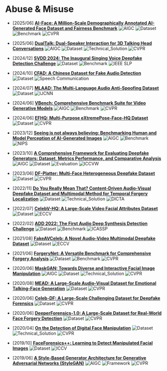 # Abuse & Misuse

- [2025/06] **[AI-Face: A Million-Scale Demographically Annotated AI-Generated Face Dataset and Fairness Benchmark](https://openaccess.thecvf.com/content/CVPR2025/papers/Lin_AI-Face_A_Million-Scale_Demographically_Annotated_AI-Generated_Face_Dataset_and_Fairness_CVPR_2025_paper.pdf)** ![AIGC](https://img.shields.io/badge/AIGC-a99cf4) ![Dataset](https://img.shields.io/badge/Dataset-87b800) ![Benchmark](https://img.shields.io/badge/Benchmark-87b800) ![CVPR](https://img.shields.io/badge/CVPR-f1b800)

- [2025/06] **[DualTalk: Dual-Speaker Interaction for 3D Talking Head Conversations](https://openaccess.thecvf.com/content/CVPR2025/html/Peng_DualTalk_Dual-Speaker_Interaction_for_3D_Talking_Head_Conversations_CVPR_2025_paper.html)** ![AIGC](https://img.shields.io/badge/AIGC-a99cf4) ![Dataset](https://img.shields.io/badge/Dataset-87b800) ![Technical_Solution](https://img.shields.io/badge/Technical_Solution-87b800) ![CVPR](https://img.shields.io/badge/CVPR-f1b800)

- [2024/12] **[SVDD 2024: The Inaugural Singing Voice Deepfake Detection Challenge](https://ieeexplore.ieee.org/document/10832284)** ![Dataset](https://img.shields.io/badge/Dataset-87b800) ![Benchmark](https://img.shields.io/badge/Benchmark-87b800) ![IEEE SLP](https://img.shields.io/badge/IEEE_SLP-f1b800)

- [2024/10] **[CFAD: A Chinese Dataset for Fake Audio Detection](https://dl.acm.org/doi/10.1016/j.specom.2024.103122)** ![Dataset](https://img.shields.io/badge/Dataset-87b800) ![Speech Communication](https://img.shields.io/badge/Speech_Communication-f1b800)

- [2024/07] **[MLAAD: The Multi-Language Audio Anti-Spoofing Dataset](https://arxiv.org/abs/2401.09512)** ![Dataset](https://img.shields.io/badge/Dataset-87b800) ![IJCNN](https://img.shields.io/badge/IJCNN-f1b800)

- [2024/06] **[VBench: Comprehensive Benchmark Suite for Video Generative Models](https://openaccess.thecvf.com/content/CVPR2024/html/Huang_VBench_Comprehensive_Benchmark_Suite_for_Video_Generative_Models_CVPR_2024_paper.html)** ![AIGC](https://img.shields.io/badge/AIGC-a99cf4) ![Benchmark](https://img.shields.io/badge/Benchmark-87b800) ![CVPR](https://img.shields.io/badge/CVPR-f1b800)

- [2024/06] **[EFHQ: Multi-Purpose eXtremePose-Face-HQ Dataset](https://arxiv.org/abs/2312.17205)** ![Dataset](https://img.shields.io/badge/Dataset-87b800) ![CVPR](https://img.shields.io/badge/CVPR-f1b800)

- [2023/12] **[Seeing is not always believing: Benchmarking Human and Model Perception of AI-Generated Images](https://openreview.net/forum?id=Xoi31wJ5iI)** ![AIGC](https://img.shields.io/badge/AIGC-a99cf4) ![Benchmark](https://img.shields.io/badge/Benchmark-87b800) ![NIPS](https://img.shields.io/badge/NIPS-f1b800)

- [2023/10] **[A Comprehensive Framework for Evaluating Deepfake Generators: Dataset, Metrics Performance, and Comparative Analysis](https://openaccess.thecvf.com/content/ICCV2023W/DFAD/html/Husseini_A_Comprehensive_Framework_for_Evaluating_Deepfake_Generators_Dataset_Metrics_Performance_ICCVW_2023_paper.html)** ![AIGC](https://img.shields.io/badge/AIGC-a99cf4) ![Dataset](https://img.shields.io/badge/Dataset-87b800) ![Evaluation](https://img.shields.io/badge/Evaluation-87b800) ![ICCVW](https://img.shields.io/badge/ICCVW-f1b800)

- [2023/06] **[DF-Platter: Multi-Face Heterogeneous Deepfake Dataset](https://openaccess.thecvf.com/content/CVPR2023/html/Narayan_DF-Platter_Multi-Face_Heterogeneous_Deepfake_Dataset_CVPR_2023_paper.html)** ![Dataset](https://img.shields.io/badge/Dataset-87b800) ![CVPR](https://img.shields.io/badge/CVPR-f1b800)

- [2022/11] **[Do You Really Mean That? Content-Driven Audio-Visual Deepfake Dataset and Multimodal Method for Temporal Forgery Localization](https://arxiv.org/abs/2204.06228)** ![Dataset](https://img.shields.io/badge/Dataset-87b800) ![Technical_Solution](https://img.shields.io/badge/Technical_Solution-87b800) ![DICTA](https://img.shields.io/badge/DICTA-f1b800)

- [2022/07] **[CelebV-HQ: A Large-Scale Video Facial Attributes Dataset](https://arxiv.org/abs/2207.12393)** ![Dataset](https://img.shields.io/badge/Dataset-87b800) ![ECCV](https://img.shields.io/badge/ECCV-f1b800)

- [2022/02] **[ADD 2022: The First Audio Deep Synthesis Detection Challenge](https://arxiv.org/abs/2202.08433)** ![Dataset](https://img.shields.io/badge/Dataset-87b800) ![Benchmark](https://img.shields.io/badge/Benchmark-87b800) ![ICASSP](https://img.shields.io/badge/ICASSP-f1b800)

- [2021/08] **[FakeAVCeleb: A Novel Audio-Video Multimodal Deepfake Dataset](https://arxiv.org/abs/2108.05080)** ![Dataset](https://img.shields.io/badge/Dataset-87b800) ![ECCV](https://img.shields.io/badge/ECCV-f1b800)

- [2021/06] **[ForgeryNet: A Versatile Benchmark for Comprehensive Forgery Analysis](https://openaccess.thecvf.com/content/CVPR2021/html/He_ForgeryNet_A_Versatile_Benchmark_for_Comprehensive_Forgery_Analysis_CVPR_2021_paper.html)** ![Dataset](https://img.shields.io/badge/Dataset-87b800) ![Benchmark](https://img.shields.io/badge/Benchmark-87b800) ![CVPR](https://img.shields.io/badge/CVPR-f1b800)

- [2020/06] **[MaskGAN: Towards Diverse and Interactive Facial Image Manipulation](https://openaccess.thecvf.com/content_CVPR_2020/html/Lee_MaskGAN_Towards_Diverse_and_Interactive_Facial_Image_Manipulation_CVPR_2020_paper.html)** ![AIGC](https://img.shields.io/badge/AIGC-a99cf4) ![Dataset](https://img.shields.io/badge/Dataset-87b800) ![Technical_Solution](https://img.shields.io/badge/Technical_Solution-87b800) ![CVPR](https://img.shields.io/badge/CVPR-f1b800)

- [2020/08] **[MEAD: A Large-Scale Audio-Visual Dataset for Emotional Talking-Face Generation](https://wywu.github.io/projects/MEAD/MEAD.html)** ![Dataset](https://img.shields.io/badge/Dataset-87b800) ![CVPR](https://img.shields.io/badge/CVPR-f1b800)

- [2020/06] **[Celeb-DF: A Large-Scale Challenging Dataset for Deepfake Forensics](https://openaccess.thecvf.com/content_CVPR_2020/html/Li_Celeb-DF_A_Large-Scale_Challenging_Dataset_for_DeepFake_Forensics_CVPR_2020_paper.html)** ![Dataset](https://img.shields.io/badge/Dataset-87b800) ![CVPR](https://img.shields.io/badge/CVPR-f1b800)

- [2020/06] **[DeeperForensics-1.0: A Large-Scale Dataset for Real-World Face Forgery Detection](https://openaccess.thecvf.com/content_CVPR_2020/html/Jiang_DeeperForensics-1.0_A_Large-Scale_Dataset_for_Real-World_Face_Forgery_Detection_CVPR_2020_paper.html)** ![Dataset](https://img.shields.io/badge/Dataset-87b800) ![CVPR](https://img.shields.io/badge/CVPR-f1b800)

- [2020/04] **[On the Detection of Digital Face Manipulation](https://arxiv.org/abs/1910.01717)** ![Dataset](https://img.shields.io/badge/Dataset-87b800) ![Technical_Solution](https://img.shields.io/badge/Technical_Solution-87b800) ![CVPR](https://img.shields.io/badge/CVPR-f1b800)

- [2019/10] **[FaceForensics++: Learning to Detect Manipulated Facial Images](https://openaccess.thecvf.com/content_ICCV_2019/html/Rossler_FaceForensics_Learning_to_Detect_Manipulated_Facial_Images_ICCV_2019_paper.html)** ![Dataset](https://img.shields.io/badge/Dataset-87b800) ![ICCV](https://img.shields.io/badge/ICCV-f1b800)

- [2019/06] **[A Style-Based Generator Architecture for Generative Adversarial Networks (StyleGAN)](https://openaccess.thecvf.com/content_CVPR_2019/html/Karras_A_Style-Based_Generator_Architecture_for_Generative_Adversarial_Networks_CVPR_2019_paper.html)** ![AIGC](https://img.shields.io/badge/AIGC-a99cf4) ![Framework](https://img.shields.io/badge/Framework-87b800) ![CVPR](https://img.shields.io/badge/CVPR-f1b800)
